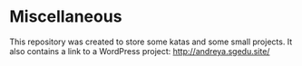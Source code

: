 # Miscellaneous
 This repository was created to store some katas and some small projects. It also contains a link to a WordPress project: http://andreya.sgedu.site/
